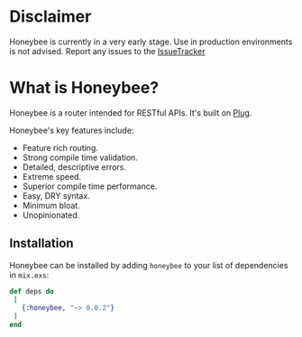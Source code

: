 # Disclaimer
Honeybee is currently in a very early stage. Use in production environments is not advised.
Report any issues to the [IssueTracker](https://github.com/apiologist/honeybee/)

# What is Honeybee?
Honeybee is a router intended for RESTful APIs. It's built on [Plug](https://hexdocs.pm/plug/readme.html).

Honeybee's key features include:
 - Feature rich routing.
 - Strong compile time validation.
 - Detailed, descriptive errors.
 - Extreme speed.
 - Superior compile time performance.
 - Easy, DRY syntax.
 - Minimum bloat.
 - Unopinionated.

## Installation
Honeybee can be installed by adding `honeybee` to your list of dependencies in `mix.exs`:	

 ```elixir	
def deps do	
  [	
    {:honeybee, "~> 0.0.2"}	
  ]	
end	
```
